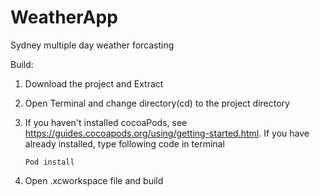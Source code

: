 # WeatherApp

Sydney multiple day weather forcasting

Build:

1. Download the project and Extract

2. Open Terminal and change directory(cd) to the project directory

3. If you haven't installed cocoaPods, see <https://guides.cocoapods.org/using/getting-started.html>.
   If you have already installed, type following code in terminal

   ````Pod install````

4. Open .xcworkspace file and build
